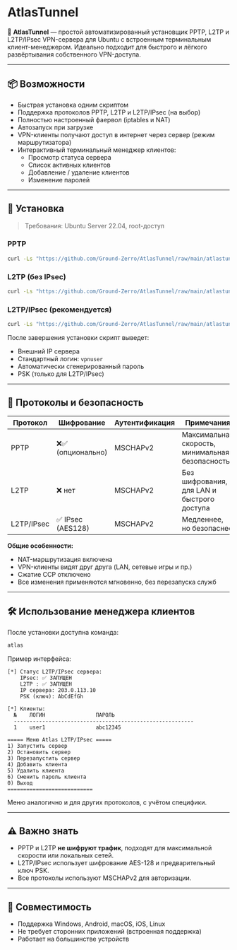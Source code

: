 # AtlasTunnel

📡 **AtlasTunnel** — простой автоматизированный установщик PPTP, L2TP и L2TP/IPsec VPN-сервера для Ubuntu с встроенным терминальным клиент-менеджером. Идеально подходит для быстрого и лёгкого развёртывания собственного VPN-доступа.

---

## 📦 Возможности

- Быстрая установка одним скриптом
- Поддержка протоколов PPTP, L2TP и L2TP/IPsec (на выбор)
- Полностью настроенный фаервол (iptables и NAT)
- Автозапуск при загрузке
- VPN-клиенты получают доступ в интернет через сервер (режим маршрутизатора)
- Интерактивный терминальный менеджер клиентов:
  - Просмотр статуса сервера
  - Список активных клиентов
  - Добавление / удаление клиентов
  - Изменение паролей

---

## 🚀 Установка

> Требования: Ubuntu Server 22.04, root-доступ

### PPTP

```bash
curl -Ls "https://github.com/Ground-Zerro/AtlasTunnel/raw/main/atlastunnel_pptp.sh" | bash
```

### L2TP (без IPsec)

```bash
curl -Ls "https://github.com/Ground-Zerro/AtlasTunnel/raw/main/atlastunnel_l2tp.sh" | bash
```

### L2TP/IPsec (рекомендуется)

```bash
curl -Ls "https://github.com/Ground-Zerro/AtlasTunnel/raw/main/atlastunnel_l2tp-ipsec.sh" | bash
```

После завершения установки скрипт выведет:

- Внешний IP сервера
- Стандартный логин: `vpnuser`
- Автоматически сгенерированный пароль
- PSK (только для L2TP/IPsec)

---

## 🔐 Протоколы и безопасность

| Протокол     | Шифрование        | Аутентификация | Примечания              |
|--------------|-------------------|----------------|-------------------------|
| PPTP         | ❌✅ (опционально) | MSCHAPv2       | Максимальная скорость, минимальная безопасность |
| L2TP         | ❌ нет            | MSCHAPv2       | Без шифрования, для LAN и быстрого доступа     |
| L2TP/IPsec   | ✅ IPsec (AES128) | MSCHAPv2       | Медленнее, но безопаснее                        |

**Общие особенности:**
- NAT-маршрутизация включена
- VPN-клиенты видят друг друга (LAN, сетевые игры и пр.)
- Сжатие CCP отключено
- Все изменения применяются мгновенно, без перезапуска служб

---

## 🛠 Использование менеджера клиентов

После установки доступна команда:

```bash
atlas
```

Пример интерфейса:

```
[*] Статус L2TP/IPsec сервера:
    IPsec: ✅ ЗАПУЩЕН
    L2TP : ✅ ЗАПУЩЕН
    IP сервера: 203.0.113.10
    PSK (ключ): AbCdEfGh

[*] Клиенты:
  №    ЛОГИН                ПАРОЛЬ
  ---------------------------------------------------------
  1    user1                abc12345

===== Меню Atlas L2TP/IPsec =====
1) Запустить сервер
2) Остановить сервер
3) Перезапустить сервер
4) Добавить клиента
5) Удалить клиента
6) Сменить пароль клиента
0) Выход
===========================
```

Меню аналогично и для других протоколов, с учётом специфики.

---

## ⚠ Важно знать

- PPTP и L2TP **не шифруют трафик**, подходят для максимальной скорости или локальных сетей.
- L2TP/IPsec использует шифрование AES-128 и предварительный ключ PSK.
- Все протоколы используют MSCHAPv2 для авторизации.

---

## 🧩 Совместимость

- Поддержка Windows, Android, macOS, iOS, Linux
- Не требует сторонних приложений (встроенная поддержка)
- Работает на большинстве устройств
